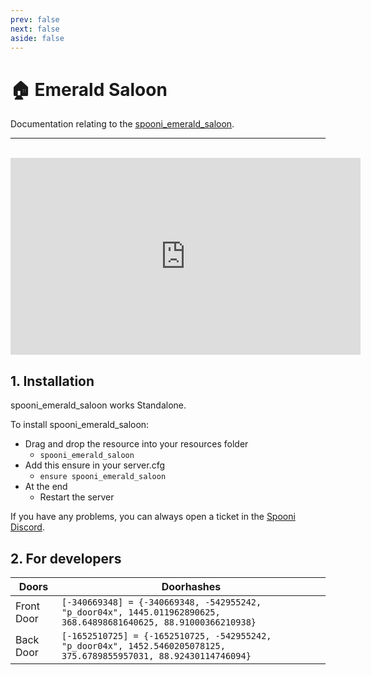 ```yaml
---
prev: false
next: false
aside: false
---
```


# 🏠 Emerald Saloon
Documentation relating to the [spooni_emerald_saloon](https://spooni-mapping.tebex.io/package/6117846).

___
<br>
<iframe width="560" height="315" src="https://www.youtube.com/embed/1dDU0AXSAhU?si=cV7V7p8Y6kw1mXn2" frameborder="0" allow="accelerometer; autoplay; clipboard-write; encrypted-media; gyroscope; picture-in-picture; web-share" allowfullscreen></iframe>

## 1. Installation
spooni_emerald_saloon works Standalone.  

To install spooni_emerald_saloon:
- Drag and drop the resource into your resources folder
  - `spooni_emerald_saloon`
- Add this ensure in your server.cfg
  - `ensure spooni_emerald_saloon`
- At the end
  - Restart the server

If you have any problems, you can always open a ticket in the [Spooni Discord](https://discord.gg/spooni).

## 2. For developers
| Doors                     | Doorhashes
|---------------------------|----------------------------------------------------------------------------------|
| Front Door                | `[-340669348] = {-340669348, -542955242, "p_door04x", 1445.011962890625, 368.64898681640625, 88.91000366210938}`
| Back Door                 | `[-1652510725] = {-1652510725, -542955242, "p_door04x", 1452.5460205078125, 375.6789855957031, 88.92430114746094}`